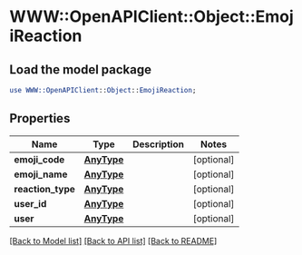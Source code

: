 # WWW::OpenAPIClient::Object::EmojiReaction

## Load the model package
```perl
use WWW::OpenAPIClient::Object::EmojiReaction;
```

## Properties
Name | Type | Description | Notes
------------ | ------------- | ------------- | -------------
**emoji_code** | [**AnyType**](.md) |  | [optional] 
**emoji_name** | [**AnyType**](.md) |  | [optional] 
**reaction_type** | [**AnyType**](.md) |  | [optional] 
**user_id** | [**AnyType**](.md) |  | [optional] 
**user** | [**AnyType**](.md) |  | [optional] 

[[Back to Model list]](../README.md#documentation-for-models) [[Back to API list]](../README.md#documentation-for-api-endpoints) [[Back to README]](../README.md)


